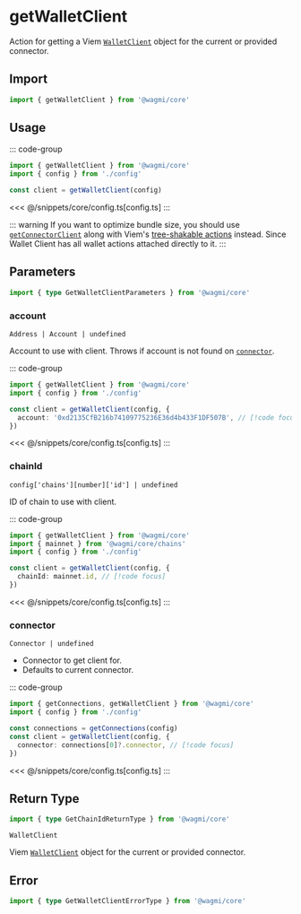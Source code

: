 <script setup>
const packageName = '@wagmi/core'
const actionName = 'getWalletClient'
const typeName = 'GetWalletClient'
</script>

# getWalletClient

Action for getting a Viem [`WalletClient`](https://viem.sh/docs/clients/wallet) object for the current or provided connector.

## Import

```ts
import { getWalletClient } from '@wagmi/core'
```

## Usage

::: code-group
```ts [index.ts]
import { getWalletClient } from '@wagmi/core'
import { config } from './config'

const client = getWalletClient(config)
```
<<< @/snippets/core/config.ts[config.ts]
:::

::: warning
If you want to optimize bundle size, you should use [`getConnectorClient`](/core/api/actions/getConnectorClient) along with Viem's [tree-shakable actions](https://viem.sh/docs/clients/custom#tree-shaking) instead. Since Wallet Client has all wallet actions attached directly to it.
:::

## Parameters

```ts
import { type GetWalletClientParameters } from '@wagmi/core'
```

### account

`Address | Account | undefined`

Account to use with client. Throws if account is not found on [`connector`](#connector).

::: code-group
```ts [index.ts]
import { getWalletClient } from '@wagmi/core'
import { config } from './config'

const client = getWalletClient(config, {
  account: '0xd2135CfB216b74109775236E36d4b433F1DF507B', // [!code focus]
})
```
<<< @/snippets/core/config.ts[config.ts]
:::

### chainId

`config['chains'][number]['id'] | undefined`

ID of chain to use with client.

::: code-group
```ts [index.ts]
import { getWalletClient } from '@wagmi/core'
import { mainnet } from '@wagmi/core/chains'
import { config } from './config'

const client = getWalletClient(config, {
  chainId: mainnet.id, // [!code focus]
})
```
<<< @/snippets/core/config.ts[config.ts]
:::

### connector

`Connector | undefined`

- Connector to get client for.
- Defaults to current connector.

::: code-group
```ts [index.ts]
import { getConnections, getWalletClient } from '@wagmi/core'
import { config } from './config'

const connections = getConnections(config)
const client = getWalletClient(config, {
  connector: connections[0]?.connector, // [!code focus]
})
```
<<< @/snippets/core/config.ts[config.ts]
:::

## Return Type

```ts
import { type GetChainIdReturnType } from '@wagmi/core'
```

`WalletClient`

Viem [`WalletClient`](https://viem.sh/docs/clients/wallet) object for the current or provided connector.

## Error

```ts
import { type GetWalletClientErrorType } from '@wagmi/core'
```

<!--@include: @shared/query-imports.md-->